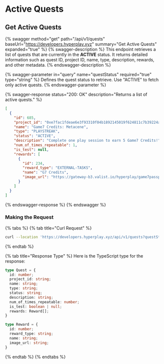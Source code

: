 
# Active Quests

## Get Active Quests

{% swagger method="get" path="/api/v1/quests" baseUrl="https://developers.hyperplay.xyz" summary="Get Active Quests" expanded="true" %}
{% swagger-description %}
This endpoint retrieves a list of quests that are currently in the **ACTIVE** status. It returns detailed information such as quest ID, project ID, name, type, description, rewards, and other metadata.
{% endswagger-description %}

{% swagger-parameter in="query" name="questStatus" required="true" type="string" %}
Defines the quest status to retrieve. Use "ACTIVE" to fetch only active quests.
{% endswagger-parameter %}

{% swagger-response status="200: OK" description="Returns a list of active quests." %}
```json
[
  {
    "id": 685,
    "project_id": "0xe7fac1fdeae6e3f93310f04b1892145019f624811c7b39224a9c55cc4fbb0831",
    "name": "Game7 Credits: Metacene",
    "type": "PLAYSTREAK",
    "status": "ACTIVE",
    "description": "Complete one play session to earn 5 Game7 Credits!",
    "num_of_times_repeatable": 1,
    "is_test": null,
    "rewards": [
      {
        "id": 234,
        "reward_type": "EXTERNAL-TASKS",
        "name": "G7 Credits",
        "image_url": "https://gateway-b3.valist.io/hyperplay/game7passport.png"
      }
    ]
  }
]
```
{% endswagger-response %}
{% endswagger %}

### Making the Request

{% tabs %}
{% tab title="Curl Request" %}
```bash
curl --location 'https://developers.hyperplay.xyz/api/v1/quests?questStatus=ACTIVE' --header 'Content-Type: application/json'
```
{% endtab %}

{% tab title="Response Type" %}
Here is the TypeScript type for the response:

```typescript
type Quest = {
  id: number;
  project_id: string;
  name: string;
  type: string;
  status: string;
  description: string;
  num_of_times_repeatable: number;
  is_test: boolean | null;
  rewards: Reward[];
}

type Reward = {
  id: number;
  reward_type: string;
  name: string;
  image_url: string;
}
```
{% endtab %}
{% endtabs %}
